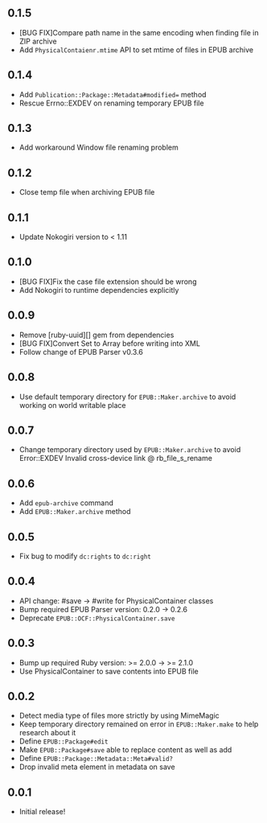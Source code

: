 0.1.5
-----

* [BUG FIX]Compare path name in the same encoding when finding file in ZIP archive
* Add `PhysicalContaienr.mtime` API to set mtime of files in EPUB archive

0.1.4
-----

* Add `Publication::Package::Metadata#modified=` method
* Rescue Errno::EXDEV on renaming temporary EPUB file

0.1.3
-----

* Add workaround Window file renaming problem

0.1.2
------

* Close temp file when archiving EPUB file

0.1.1
-----

* Update Nokogiri version to < 1.11

0.1.0
-----

* [BUG FIX]Fix the case file extension should be wrong
* Add Nokogiri to runtime dependencies explicitly

0.0.9
-----

* Remove [ruby-uuid][] gem from dependencies
* [BUG FIX]Convert Set to Array before writing into XML
* Follow change of EPUB Parser v0.3.6

0.0.8
-----

* Use default temporary directory for `EPUB::Maker.archive` to avoid working on world writable place

0.0.7
-----

* Change temporary directory used by `EPUB::Maker.archive` to avoid Error::EXDEV Invalid cross-device link @ rb_file_s_rename

0.0.6
-----

* Add `epub-archive` command
* Add `EPUB::Maker.archive` method

0.0.5
-----

* Fix bug to modify `dc:rights` to `dc:right`

0.0.4
-----

* API change: #save -> #write for PhysicalContainer classes
* Bump required EPUB Parser version: 0.2.0 -> 0.2.6
* Deprecate `EPUB::OCF::PhysicalContainer.save`

0.0.3
-----

* Bump up required Ruby version: >= 2.0.0 -> >= 2.1.0
* Use PhysicalContainer to save contents into EPUB file

0.0.2
-----

* Detect media type of files more strictly by using MimeMagic
* Keep temporary directory remained on error in `EPUB::Maker.make` to help research about it
* Define `EPUB::Package#edit`
* Make `EPUB::Package#save` able to replace content as well as add
* Define `EPUB::Package::Metadata::Meta#valid?`
* Drop invalid meta element in metadata on save

0.0.1
------

* Initial release!
